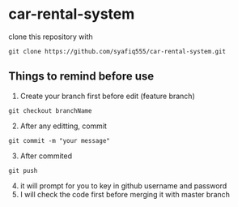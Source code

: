 # car-rental-system
clone this repository with
```
git clone https://github.com/syafiq555/car-rental-system.git
```

## Things to remind before use
1. Create your branch first before edit (feature branch)
```
git checkout branchName
```
2. After any editting, commit
```
git commit -m "your message"
```
3. After commited
```
git push
```
4. it will prompt for you to key in github username and password
5. I will check the code first before merging it with master branch
